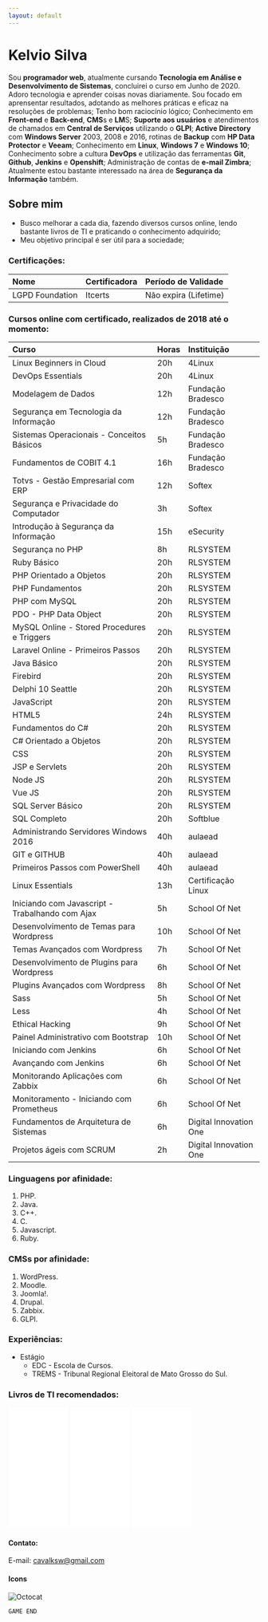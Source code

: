 ```yaml
---
layout: default
---
```


# Kelvio Silva

Sou **programador web**, atualmente cursando **Tecnologia em Análise e Desenvolvimento de Sistemas**, concluirei o curso em Junho de 2020. Adoro tecnologia e aprender coisas novas diariamente. Sou focado em aprensentar resultados, adotando as melhores práticas e eficaz na resoluções de problemas; Tenho bom raciocínio lógico; Conhecimento em **Front-end** e **Back-end**, **CMS**s e **LM**S; **Suporte aos usuários** e atendimentos de chamados em **Central de Serviços** utilizando o **GLPI**; **Active Directory** com **Windows Server** 2003, 2008 e 2016, rotinas de **Backup** com **HP Data Protector** e **Veeam**; Conhecimento em **Linux**, **Windows 7** e **Windows 10**; Conhecimento sobre a cultura **DevOps** e utilização das ferramentas **Git**, **Github**, **Jenkins** e **Openshift**; Administração de contas de **e-mail Zimbra**; Atualmente estou bastante interessado na área de **Segurança da Informação** também.

## Sobre mim

* Busco melhorar a cada dia, fazendo diversos cursos online, lendo bastante livros de TI e praticando o conhecimento adquirido;
* Meu objetivo principal é ser útil para a sociedade;

### Certificações:

| Nome       | Certificadora | Período de Validade |
|:-------------|:------------------|:------|
| LGPD Foundation | Itcerts | Não expira (Lifetime) |

### Cursos online com certificado, realizados de 2018 até o momento:

| Curso       | Horas          | Instituição |
|:-------------|:------------------|:------|
| Linux Beginners in Cloud | 20h | 4Linux  |
| DevOps Essentials | 20h | 4Linux  |
| Modelagem de Dados | 12h | Fundação Bradesco  |
| Segurança em Tecnologia da Informação | 12h | Fundação Bradesco  |
| Sistemas Operacionais - Conceitos Básicos | 5h | Fundação Bradesco  |
| Fundamentos de COBIT 4.1 | 16h | Fundação Bradesco  |
| Totvs - Gestão Empresarial com ERP | 12h | Softex  |
| Segurança e Privacidade do Computador | 3h | Softex  |
| Introdução à Segurança da Informação | 15h | eSecurity  |
| Segurança no PHP | 8h | RLSYSTEM  |
| Ruby Básico | 20h | RLSYSTEM  |
| PHP Orientado a Objetos | 20h | RLSYSTEM  |
| PHP Fundamentos | 20h | RLSYSTEM  |
| PHP com MySQL | 20h | RLSYSTEM  |
| PDO - PHP Data Object | 20h | RLSYSTEM  |
| MySQL Online - Stored Procedures e Triggers | 20h | RLSYSTEM  |
| Laravel Online - Primeiros Passos | 20h | RLSYSTEM  |
| Java Básico | 20h | RLSYSTEM  |
| Firebird | 20h | RLSYSTEM  |
| Delphi 10 Seattle | 20h | RLSYSTEM  |
| JavaScript | 20h | RLSYSTEM  |
| HTML5 | 24h | RLSYSTEM  |
| Fundamentos do C# | 20h | RLSYSTEM  |
| C# Orientado a Objetos | 20h | RLSYSTEM  |
| CSS | 20h | RLSYSTEM  |
| JSP e Servlets | 20h | RLSYSTEM  |
| Node JS | 20h | RLSYSTEM  |
| Vue JS | 20h | RLSYSTEM  |
| SQL Server Básico | 20h | RLSYSTEM  |
| SQL Completo | 20h | Softblue  |
| Administrando Servidores Windows 2016 | 40h | aulaead  |
| GIT e GITHUB  | 40h | aulaead  |
| Primeiros Passos com PowerShell | 40h | aulaead  |
| Linux Essentials | 13h | Certificação Linux  |
| Iniciando com Javascript - Trabalhando com Ajax | 5h | School Of Net  |
| Desenvolvimento de Temas para Wordpress | 10h | School Of Net  |
| Temas Avançados com Wordpress | 7h | School Of Net  |
| Desenvolvimento de Plugins para Wordpress | 6h | School Of Net  |
| Plugins Avançados com Wordpress | 8h | School Of Net  |
| Sass | 5h | School Of Net  |
| Less | 4h | School Of Net  |
| Ethical Hacking | 9h | School Of Net  |
| Painel Administrativo com Bootstrap | 10h | School Of Net  |
| Iniciando com Jenkins | 6h | School Of Net  |
| Avançando com Jenkins | 6h | School Of Net  |
| Monitorando Aplicações com Zabbix | 6h | School Of Net  |
| Monitoramento - Iniciando com Prometheus | 6h | School Of Net  |
| Fundamentos de Arquitetura de Sistemas | 6h | Digital Innovation One  |
| Projetos ágeis com SCRUM | 2h | Digital Innovation One  |

### Linguagens por afinidade:

1. PHP.
2. Java.
3. C++.
4. C.
5. Javascript.
6. Ruby.

### CMSs por afinidade:

1. WordPress.
2. Moodle.
3. Joomla!.
4. Drupal.
5. Zabbix.
6. GLPI.

### Experiências:

- Estágio
  - EDC - Escola de Cursos.
  - TREMS - Tribunal Regional Eleitoral de Mato Grosso do Sul.
  
### Livros de TI recomendados:

<iframe style="width:120px;height:240px;" marginwidth="0" marginheight="0" scrolling="no" frameborder="0" src="//ws-na.amazon-adsystem.com/widgets/q?ServiceVersion=20070822&OneJS=1&Operation=GetAdHtml&MarketPlace=BR&source=ac&ref=tf_til&ad_type=product_link&tracking_id=kelviosilva-20&marketplace=amazon&region=BR&placement=8574528609&asins=8574528609&linkId=f9229c0bfb6893643dd655cde5b6a867&show_border=false&link_opens_in_new_window=false&price_color=333333&title_color=bf002d&bg_color=ffffff">
</iframe>
<iframe style="width:120px;height:240px;" marginwidth="0" marginheight="0" scrolling="no" frameborder="0" src="//ws-na.amazon-adsystem.com/widgets/q?ServiceVersion=20070822&OneJS=1&Operation=GetAdHtml&MarketPlace=BR&source=ac&ref=tf_til&ad_type=product_link&tracking_id=kelviosilva-20&marketplace=amazon&region=BR&placement=8543107164&asins=8543107164&linkId=ec2075726e2d6525c8780c7540c48f32&show_border=false&link_opens_in_new_window=false&price_color=333333&title_color=bf002d&bg_color=ffffff">
</iframe>
<iframe style="width:120px;height:240px;" marginwidth="0" marginheight="0" scrolling="no" frameborder="0" src="//ws-na.amazon-adsystem.com/widgets/q?ServiceVersion=20070822&OneJS=1&Operation=GetAdHtml&MarketPlace=BR&source=ac&ref=tf_til&ad_type=product_link&tracking_id=kelviosilva-20&marketplace=amazon&region=BR&placement=8574529370&asins=8574529370&linkId=7dcbe499a053df4b089dafe825e627e4&show_border=false&link_opens_in_new_window=false&price_color=333333&title_color=bf002d&bg_color=ffffff">
</iframe>  
  
  
  
#### Contato:

E-mail: cavalksw@gmail.com

#### Icons

![Octocat](https://github.githubassets.com/images/icons/emoji/octocat.png)

```
GAME END
```
